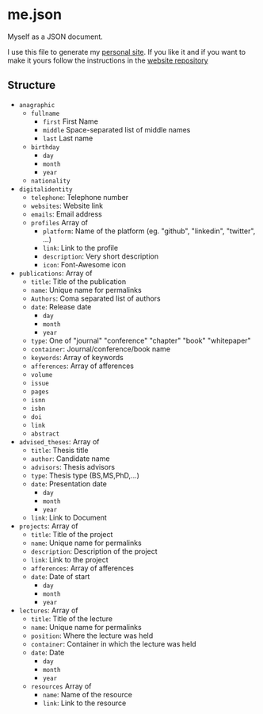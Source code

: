 # me.json

Myself as a JSON document.

I use this file to generate my [personal site](https://galatolo.me). If you like it and if you want to make it yours follow the instructions in the [website repository](https://github.com/galatolofederico/personal-website-next)

## Structure

* `anagraphic`
    * `fullname`
        * `first` First Name
        * `middle` Space-separated list of middle names
        * `last` Last name
    * `birthday`
        * `day`
        * `month`
        * `year`
    * `nationality`
* `digitalidentity`
    * `telephone`: Telephone number
    * `websites`: Website link
    * `emails`: Email address
    * `profiles` Array of
        * `platform`: Name of the platform (eg. "github", "linkedin", "twitter", ...)
        * `link`: Link to the profile
        * `description`: Very short description
        * `icon`: Font-Awesome icon
* `publications`: Array of
    * `title`: Title of the publication
    * `name`: Unique name for permalinks
    * `Authors`: Coma separated list of authors
    * `date`: Release date
        * `day`
        * `month`
        * `year`
    * `type`: One of "journal" "conference" "chapter" "book" "whitepaper" 
    * `container`: Journal/conference/book name 
    * `keywords`: Array of keywords
    * `afferences`: Array of afferences
    * `volume`
    * `issue`
    * `pages`
    * `isnn`
    * `isbn`
    * `doi`
    * `link`
    * `abstract`
* `advised_theses`: Array of
    * `title`: Thesis title
    * `author`: Candidate name
    * `advisors`: Thesis advisors
    * `type`: Thesis type (BS,MS,PhD,...)
    * `date`: Presentation date
        * `day`
        * `month`
        * `year`
    * `link`: Link to Document
* `projects`: Array of
    * `title`: Title of the project
    * `name`: Unique name for permalinks
    * `description`: Description of the project
    * `link`: Link to the project
    * `afferences`: Array of afferences
    * `date`: Date of start
        * `day`
        * `month`
        * `year`
* `lectures`: Array of
    * `title`: Title of the lecture
    * `name`: Unique name for permalinks
    * `position`: Where the lecture was held
    * `container`: Container in which the lecture was held
    * `date`: Date
        * `day`
        * `month`
        * `year`
    * `resources` Array of
        * `name`: Name of the resource
        * `link`: Link to the resource

